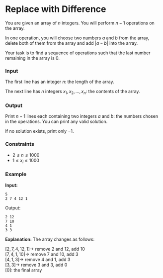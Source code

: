 # Replace with Difference

You are given an array of $n$ integers. You will perform $n-1$ operations on the array.

In one operation, you will choose two numbers $a$ and $b$ from the array, delete both of them from the array and
add $|a - b|$ into the array.

Your task is to find a sequence of operations such that the last number remaining in the array is $0$.

### Input

The first line has an integer $n$: the length of the array.

The next line has $n$ integers $x_1, x_2,\dots, x_n$: the contents of the array.

### Output

Print $n-1$ lines each containing two integers $a$ and $b$: the numbers chosen in the operations. You can print any
valid solution.

If no solution exists, print only $-1$.

### Constraints

* $2 \le n \le 1000$
* $1 \le x_i \le 1000$

### Example

**Input:**

```
5
2 7 4 12 1
```

Output:

```
2 12
7 10
4 1
3 3
```

**Explanation:** The array changes as follows:

$[2, 7, 4, 12, 1] \rightarrow$ remove $2$ and $12$, add $10$  
$[7, 4, 1, 10] \rightarrow$ remove $7$ and $10$, add $3$  
$[4, 1, 3] \rightarrow$ remove $4$ and $1$, add $3$  
$[3, 3] \rightarrow$ remove $3$ and $3$, add $0$  
$[0]$: the final array


